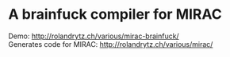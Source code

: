 # A brainfuck compiler for MIRAC

Demo: http://rolandrytz.ch/various/mirac-brainfuck/  
Generates code for MIRAC: http://rolandrytz.ch/various/mirac/

